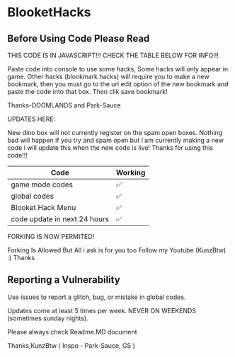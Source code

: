 # BlooketHacks
## Before Using Code Please Read




THIS CODE IS IN JAVASCRIPT!!!                 CHECK THE TABLE BELOW FOR INFO!!!



Paste code into console to use some hacks, Some hacks will only appear in game. Other hacks (blookmark hacks) will require you to make a new bookmark, then you must go to the url edit option of the new bookmark and paste the code into that box. Then clik save bookmark!   

Thanks-DOOMLANDS and Park-Sauce


UPDATES HERE:


New dino box will not currently register on the spam open boxes. Nothing bad will happen if you try and spam open but I am currently making a new code i will update this when the new code is live! Thanks for using this code!!!



| Code |   Working        |
| ------- | ------------------ |
| game mode codes  | ✅
| global codes | :white_check_mark: |
| Blooket Hack Menu | ✅|
| code update in next 24 hours  | ✅ |






FORKING IS NOW PERMITED!

Forking Is Allowed But All i ask is for you too Follow my Youtube (KunzBtw) :)
Thanks






## Reporting a Vulnerability

Use issues to report a glitch, bug, or mistake in global codes.

Updates come at least 5 times per week. NEVER ON WEEKENDS (sometimes sunday nights).













Please always check Readme.MD document




Thanks,KunzBtw
( Inspo - Park-Sauce, GS )

